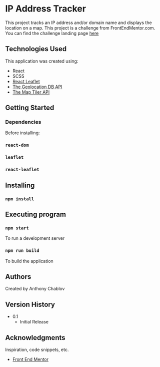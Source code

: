 # IP Address Tracker

This project tracks an IP address and/or domain name and displays the location on a map. 
This project is a challenge from FrontEndMentor.com.  You can find the challenge landing page [here](https://www.frontendmentor.io/challenges/ip-address-tracker-I8-0yYAH0/hub/ip-address-tracker-9Fh_sFdJgi
)
## Technologies Used
 
This application was created using: 
- React 
- SCSS 
- [React Leaflet](https://react-leaflet.js.org/)
- [The Geolocation DB API](https://geolocation-db.com/documentation)
- [The Map Tiler API](https://docs.maptiler.com/cloud/api/maps/)

## Getting Started
### Dependencies
Before installing:
### `react-dom`
### `leaflet`
### `react-leaflet`

## Installing
### `npm install`


## Executing program
### `npm start` 
To run a development server
### `npm run build`
To build the application

## Authors

Created by Anthony Chablov

## Version History
* 0.1
    * Initial Release
    
## Acknowledgments
Inspiration, code snippets, etc.
* [Front End Mentor](https://www.frontendmentor.io/home)
